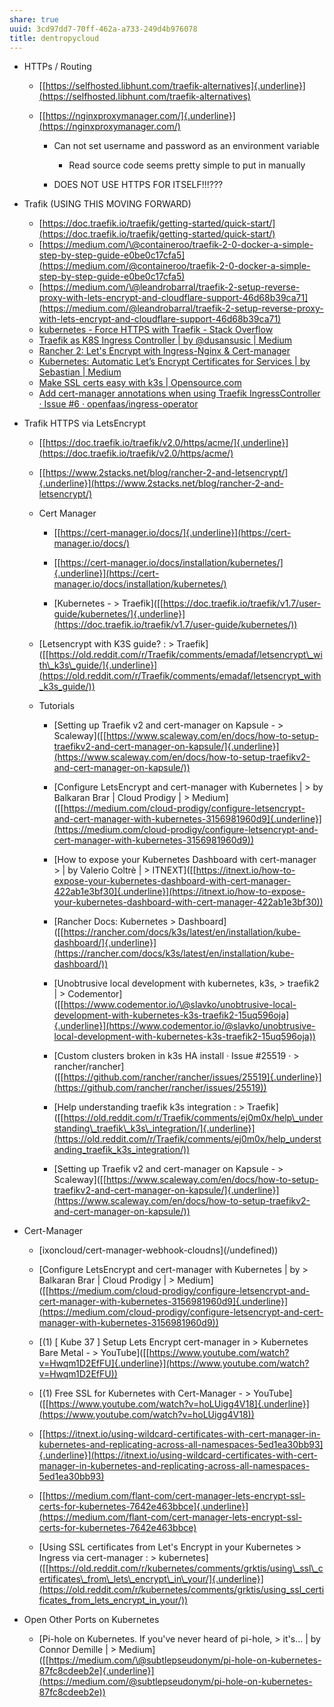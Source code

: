 ```yaml
---
share: true
uuid: 3cd97dd7-70ff-462a-a733-249d4b976078
title: dentropycloud
---
```

* HTTPs / Routing

  * [[https://selfhosted.libhunt.com/traefik-alternatives]{.underline}](https://selfhosted.libhunt.com/traefik-alternatives)

  * [[https://nginxproxymanager.com/]{.underline}](https://nginxproxymanager.com/)

    * Can not set username and password as an environment variable

        * Read source code seems pretty simple to put in manually

    * DOES NOT USE HTTPS FOR ITSELF!!!???

* Trafik (USING THIS MOVING FORWARD)
  * [https://doc.traefik.io/traefik/getting-started/quick-start/](https://doc.traefik.io/traefik/getting-started/quick-start/)
  * [https://medium.com/\@containeroo/traefik-2-0-docker-a-simple-step-by-step-guide-e0be0c17cfa5](https://medium.com/@containeroo/traefik-2-0-docker-a-simple-step-by-step-guide-e0be0c17cfa5)
  * [https://medium.com/\@leandrobarral/traefik-2-setup-reverse-proxy-with-lets-encrypt-and-cloudflare-support-46d68b39ca71](https://medium.com/@leandrobarral/traefik-2-setup-reverse-proxy-with-lets-encrypt-and-cloudflare-support-46d68b39ca71)
  * [kubernetes - Force HTTPS with Traefik - Stack Overflow](https://stackoverflow.com/questions/53950074/force-https-with-traefik)
  * [Traefik as K8S Ingress Controller | by @dusansusic | Medium](https://medium.com/@dusansusic/traefik-ingress-controller-for-k8s-c1137c9c05c4)
  * [Rancher 2: Let's Encrypt with Ingress-Nginx & Cert-manager](https://blog.weareopensource.me/rancher-lets-encrypt-set-up-with-ingress-nginx-cert-manager/)
  * [Kubernetes: Automatic Let’s Encrypt Certificates for Services | by Sebastian | Medium](https://admantium.medium.com/kubernetes-automatic-lets-encrypt-certificates-for-services-2a5f4aa7f886)
  * [Make SSL certs easy with k3s | Opensource.com](https://opensource.com/article/20/3/ssl-letsencrypt-k3s)
  * [Add cert-manager annotations when using Traefik IngressController · Issue #6 · openfaas/ingress-operator](https://github.com/openfaas/ingress-operator/issues/6)

* Trafik HTTPS via LetsEncrypt

  * [[https://doc.traefik.io/traefik/v2.0/https/acme/]{.underline}](https://doc.traefik.io/traefik/v2.0/https/acme/)

  * [[https://www.2stacks.net/blog/rancher-2-and-letsencrypt/]{.underline}](https://www.2stacks.net/blog/rancher-2-and-letsencrypt/)

  * Cert Manager

    * [[https://cert-manager.io/docs/]{.underline}](https://cert-manager.io/docs/)

    * [[https://cert-manager.io/docs/installation/kubernetes/]{.underline}](https://cert-manager.io/docs/installation/kubernetes/)

    * \[Kubernetes -
            > Traefik\]([[https://doc.traefik.io/traefik/v1.7/user-guide/kubernetes/]{.underline}](https://doc.traefik.io/traefik/v1.7/user-guide/kubernetes/))

  * \[Letsencrypt with K3S guide? :
        > Traefik\]([[https://old.reddit.com/r/Traefik/comments/emadaf/letsencrypt\_with\_k3s\_guide/]{.underline}](https://old.reddit.com/r/Traefik/comments/emadaf/letsencrypt_with_k3s_guide/))

  * Tutorials

    * \[Setting up Traefik v2 and cert-manager on Kapsule -
            > Scaleway\]([[https://www.scaleway.com/en/docs/how-to-setup-traefikv2-and-cert-manager-on-kapsule/]{.underline}](https://www.scaleway.com/en/docs/how-to-setup-traefikv2-and-cert-manager-on-kapsule/))

    * \[Configure LetsEncrypt and cert-manager with Kubernetes \|
            > by Balkaran Brar \| Cloud Prodigy \|
            > Medium\]([[https://medium.com/cloud-prodigy/configure-letsencrypt-and-cert-manager-with-kubernetes-3156981960d9]{.underline}](https://medium.com/cloud-prodigy/configure-letsencrypt-and-cert-manager-with-kubernetes-3156981960d9))

    * \[How to expose your Kubernetes Dashboard with cert-manager
            > \| by Valerio Coltrè \|
            > ITNEXT\]([[https://itnext.io/how-to-expose-your-kubernetes-dashboard-with-cert-manager-422ab1e3bf30]{.underline}](https://itnext.io/how-to-expose-your-kubernetes-dashboard-with-cert-manager-422ab1e3bf30))

    * \[Rancher Docs: Kubernetes
            > Dashboard\]([[https://rancher.com/docs/k3s/latest/en/installation/kube-dashboard/]{.underline}](https://rancher.com/docs/k3s/latest/en/installation/kube-dashboard/))

    * \[Unobtrusive local development with kubernetes, k3s,
            > traefik2 \|
            > Codementor\]([[https://www.codementor.io/\@slavko/unobtrusive-local-development-with-kubernetes-k3s-traefik2-15uq596oja]{.underline}](https://www.codementor.io/@slavko/unobtrusive-local-development-with-kubernetes-k3s-traefik2-15uq596oja))

    * \[Custom clusters broken in k3s HA install · Issue \#25519 ·
            > rancher/rancher\]([[https://github.com/rancher/rancher/issues/25519]{.underline}](https://github.com/rancher/rancher/issues/25519))

    * \[Help understanding traefik k3s integration :
            > Traefik\]([[https://old.reddit.com/r/Traefik/comments/ej0m0x/help\_understanding\_traefik\_k3s\_integration/]{.underline}](https://old.reddit.com/r/Traefik/comments/ej0m0x/help_understanding_traefik_k3s_integration/))

    * \[Setting up Traefik v2 and cert-manager on Kapsule -
            > Scaleway\]([[https://www.scaleway.com/en/docs/how-to-setup-traefikv2-and-cert-manager-on-kapsule/]{.underline}](https://www.scaleway.com/en/docs/how-to-setup-traefikv2-and-cert-manager-on-kapsule/))

* Cert-Manager

  * \[ixoncloud/cert-manager-webhook-cloudns\](/undefined))

  * \[Configure LetsEncrypt and cert-manager with Kubernetes \| by
        > Balkaran Brar \| Cloud Prodigy \|
        > Medium\]([[https://medium.com/cloud-prodigy/configure-letsencrypt-and-cert-manager-with-kubernetes-3156981960d9]{.underline}](https://medium.com/cloud-prodigy/configure-letsencrypt-and-cert-manager-with-kubernetes-3156981960d9))

  * \[(1) \[ Kube 37 \] Setup Lets Encrypt cert-manager in
        > Kubernetes Bare Metal -
        > YouTube\]([[https://www.youtube.com/watch?v=Hwqm1D2EfFU]{.underline}](https://www.youtube.com/watch?v=Hwqm1D2EfFU))

  * \[(1) Free SSL for Kubernetes with Cert-Manager -
        > YouTube\]([[https://www.youtube.com/watch?v=hoLUigg4V18]{.underline}](https://www.youtube.com/watch?v=hoLUigg4V18))

  * [[https://itnext.io/using-wildcard-certificates-with-cert-manager-in-kubernetes-and-replicating-across-all-namespaces-5ed1ea30bb93]{.underline}](https://itnext.io/using-wildcard-certificates-with-cert-manager-in-kubernetes-and-replicating-across-all-namespaces-5ed1ea30bb93)

  * [[https://medium.com/flant-com/cert-manager-lets-encrypt-ssl-certs-for-kubernetes-7642e463bbce]{.underline}](https://medium.com/flant-com/cert-manager-lets-encrypt-ssl-certs-for-kubernetes-7642e463bbce)

  * \[Using SSL certificates from Let's Encrypt in your Kubernetes
        > Ingress via cert-manager :
        > kubernetes\]([[https://old.reddit.com/r/kubernetes/comments/grktis/using\_ssl\_certificates\_from\_lets\_encrypt\_in\_your/]{.underline}](https://old.reddit.com/r/kubernetes/comments/grktis/using_ssl_certificates_from_lets_encrypt_in_your/))

* Open Other Ports on Kubernetes

  * \[Pi-hole on Kubernetes. If you've never heard of pi-hole,
        > it's... \| by Connor Demille \|
        > Medium\]([[https://medium.com/\@subtlepseudonym/pi-hole-on-kubernetes-87fc8cdeeb2e]{.underline}](https://medium.com/@subtlepseudonym/pi-hole-on-kubernetes-87fc8cdeeb2e))